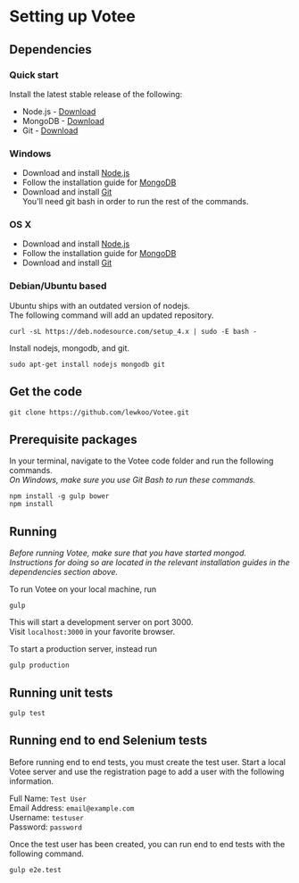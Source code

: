 # Setting up Votee

## Dependencies

### Quick start
Install the latest stable release of the following:

- Node.js - [Download](https://nodejs.org/en/download/)
- MongoDB - [Download](https://www.mongodb.org/downloads)
- Git - [Download](http://git-scm.com/downloads)

### Windows
- Download and install [Node.js](https://nodejs.org/en/download/)
- Follow the installation guide for [MongoDB](https://docs.mongodb.org/manual/tutorial/install-mongodb-on-windows/)
- Download and install [Git](http://git-scm.com/downloads)  
You'll need git bash in order to run the rest of the commands.

### OS X
- Download and install [Node.js](https://nodejs.org/en/download/)
- Follow the installation guide for [MongoDB](https://docs.mongodb.org/manual/tutorial/install-mongodb-on-os-x/)
- Download and install [Git](http://git-scm.com/downloads)

### Debian/Ubuntu based

Ubuntu ships with an outdated version of nodejs.  
The following command will add an updated repository.

    curl -sL https://deb.nodesource.com/setup_4.x | sudo -E bash -

Install nodejs, mongodb, and git.

    sudo apt-get install nodejs mongodb git

## Get the code

    git clone https://github.com/lewkoo/Votee.git

## Prerequisite packages

In your terminal, navigate to the Votee code folder and run the following commands.  
*On Windows, make sure you use Git Bash to run these commands.*

    npm install -g gulp bower
    npm install

## Running

*Before running Votee, make sure that you have started mongod.  
Instructions for doing so are located in the relevant installation guides in the dependencies section above.*

To run Votee on your local machine, run

    gulp

This will start a development server on port 3000.  
Visit ``localhost:3000`` in your favorite browser.

To start a production server, instead run

    gulp production

## Running unit tests

    gulp test

## Running end to end Selenium tests

Before running end to end tests, you must create the test user. Start a local Votee server and use the registration page to add a user with the following information.

Full Name: ``Test User``  
Email Address: ``email@example.com``  
Username: ``testuser``  
Password: ``password``

Once the test user has been created, you can run end to end tests with the following command.

    gulp e2e.test
